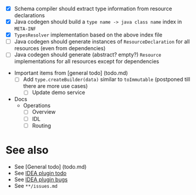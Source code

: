 - [x] Schema compiler should extract type information from resource declarations
- [x] Java codegen should build a `type name -> java class name` index in `META-INF`
- [x] `TypesResolver` implementation based on the above index file
- [ ] Java codegen should generate instances of `ResourceDeclaration` for all resources (even from dependencies)
- [ ] Java codegen should generate (abstract? empty?) `Resource` implementations for all resources except for dependencies

- Important items from [general todo] (todo.md)
  - [ ] Add `type.createBuilder(data)` similar to `toImmutable` (postponed till there are more use cases)
    - [ ] Update demo service

- Docs
  - Operations
    - [ ] Overview
    - [ ] IDL
    - [ ] Routing

# See also
- See [General todo] (todo.md)
- See [IDEA plugin todo](idea-plugin/todo.md)
- See [IDEA plugin bugs](idea-plugin/bugs.md)
- See `**/issues.md`
